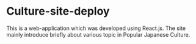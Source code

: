 # Culture-site-deploy

This is a web-application which was developed using React.js.
The site mainly introduce briefly about various topic in Popular Japanese Culture.
